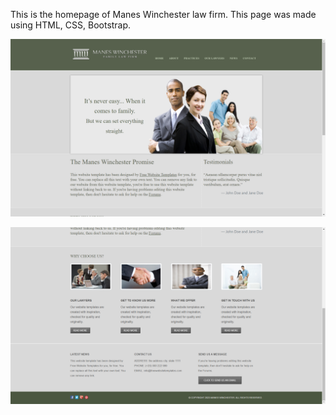This is the homepage of Manes Winchester law firm. This page was made using HTML, CSS, Bootstrap.

![Screenshot1](./assets/img/screenshots/1.png)

![Screenshot2](./assets/img/screenshots/2.png)